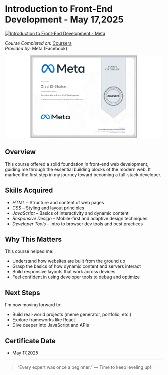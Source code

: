 # Introduction to Front-End Development - May 17,2025

[![Introduction to Front-End Development - Meta](https://img.shields.io/badge/Meta-Front--End%20Development-blue?style=for-the-badge&logo=Meta&logoColor=white)](https://coursera.org/share/aa96f0ee3f63e82f255ed4a3fa007667)

*Course Completed on:* [Coursera](https://coursera.org/share/aa96f0ee3f63e82f255ed4a3fa007667)  
*Provided by:* Meta (Facebook)

![Certificate](./CERTIFICATE_LANDING_PAGE~65NUAKFAKOBD.jpeg)

## Overview

This course offered a solid foundation in front-end web development, guiding me through the essential building blocks of the modern web. It marked the first step in my journey toward becoming a full-stack developer.

## Skills Acquired

- *HTML* – Structure and content of web pages
- *CSS* – Styling and layout principles
- *JavaScript* – Basics of interactivity and dynamic content
- *Responsive Design* – Mobile-first and adaptive design techniques
- *Developer Tools* – Intro to browser dev tools and best practices

## Why This Matters

This course helped me:
- Understand how websites are built from the ground up
- Grasp the basics of how dynamic content and servers interact
- Build responsive layouts that work across devices
- Feel confident in using developer tools to debug and optimize

## Next Steps

I'm now moving forward to:
- Build real-world projects (meme generator, portfolio, etc.)
- Explore frameworks like React
- Dive deeper into JavaScript and APIs

## Certificate Date

- May 17,2025

---

> “Every expert was once a beginner.” — Time to keep leveling up!
